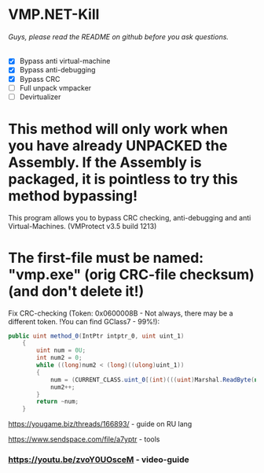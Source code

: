 # VMP.NET-Kill

###### Guys, please read the README on github before you ask questions.
- [x] Bypass anti virtual-machine
- [x] Bypass anti-debugging
- [x] Bypass CRC
- [ ] Full unpack vmpacker
- [ ] Devirtualizer
# This method will only work when you have already UNPACKED the Assembly. If the Assembly is packaged, it is pointless to try this method bypassing!

This program allows you to bypass CRC checking, anti-debugging and anti Virtual-Machines. (VMProtect v3.5 build 1213)

# The first-file must be named: "vmp.exe" (orig CRC-file checksum)(and don't delete it!)

Fix CRC-checking (Token: 0x0600008B - Not always, there may be a different token. !You can find GClass7 - 99%!):
```csharp
public uint method_0(IntPtr intptr_0, uint uint_1)
    {
        uint num = 0U;
        int num2 = 0;
        while ((long)num2 < (long)((ulong)uint_1))
        {
            num = (CURRENT_CLASS.uint_0[(int)(((uint)Marshal.ReadByte(new IntPtr(intptr_0.ToInt64() + (long)num2)) ^ num) & 255U)] ^ num >> 8);
            num2++;
        }
        return ~num;
    }
```

https://yougame.biz/threads/166893/ - guide on RU lang

https://www.sendspace.com/file/a7yptr - tools

### https://youtu.be/zvoY0UOsceM - video-guide
